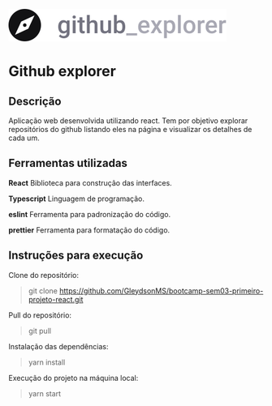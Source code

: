 ![](/src/assets/logo.svg)

# Github explorer

## Descrição

Aplicação web desenvolvida utilizando react. Tem por objetivo explorar repositórios
do github listando eles na página e visualizar os detalhes de cada um.

## Ferramentas utilizadas

**React**
Biblioteca para construção das interfaces.

**Typescript**
Linguagem de programação.

**eslint**
Ferramenta para padronização do código.

**prettier**
Ferramenta para formatação do código.

## Instruções para execução

Clone do repositório:
> git clone https://github.com/GleydsonMS/bootcamp-sem03-primeiro-projeto-react.git

Pull do repositório:
> git pull

Instalação das dependências:
> yarn install

Execução do projeto na máquina local:
> yarn start
